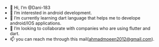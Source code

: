 - 👋 Hi, I’m @Dani-183
- 👀 I’m interested in android development.
- 🌱 I’m currently learning dart language that helps me to develope android/IOS applications.
- 💞️ I’m looking to collaborate with companies who are using flutter and dart.
- 📫 you can reach me through this mail(ahmadmoeen2012@gmail.com).

<!---
Dani-183/Dani-183 is a ✨ special ✨ repository because its `README.md` (this file) appears on your GitHub profile.
You can click the Preview link to take a look at your changes.
--->
